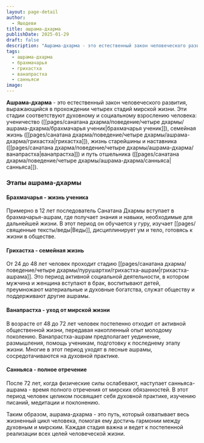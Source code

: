 ```yaml
---
layout: page-detail
author:
  - Яшодеви
title: ашрама-дхарма
publishDate: 2025-01-29
draft: false
description: "Ашрама-дхарма - это естественный закон человеческого развития, выражающийся в прохождении четырех стадий мирской жизни (варна-ашрама). Эти стадии соответствуют духовному и социальному взрослению человека: ученичество (брахмачарья), семейная жизнь (грихастха), жизнь старейшины и наставника (ванапрастха) и путь отшельника (санньяса)."
tags:
  - ашрама-дхарма
  - брахмачарья
  - грихастха
  - ванапрастха
  - санньяси
image:
---
```

**Ашрама-дхарма** - это естественный закон человеческого развития, выражающийся в прохождении четырех стадий мирской жизни. Эти стадии соответствуют духовному и социальному взрослению человека: ученичество ([[pages/санатана дхарма/поведение/четыре дхармы/ашрама-дхарма/брахмачарья ученик|брахмачарья ученик]]), семейная жизнь ([[pages/санатана дхарма/поведение/четыре дхармы/ашрама-дхарма/грихастха|грихастха]]), жизнь старейшины и наставника ([[pages/санатана дхарма/поведение/четыре дхармы/ашрама-дхарма/ванапрастха|ванапрастха]]) и путь отшельника ([[pages/санатана дхарма/поведение/четыре дхармы/ашрама-дхарма/санньяса|санньяса]]).

### Этапы ашрама-дхармы

#### Брахмачарья - жизнь ученика
Примерно в 12 лет последователь Санатана Дхармы вступает в брахмачарья-ашрам, где получает знания и навыки, необходимые для дальнейшей жизни. В этот период он обучается у гуру, изучает [[pages/священные тексты/веды|Веды]], дисциплинирует ум и тело, готовясь к жизни в обществе.

#### Грихастха - семейная жизнь
От 24 до 48 лет человек проходит стадию [[pages/санатана дхарма/поведение/четыре дхармы/пурушартхи/грихастха-ашрам|грихастха-ашрама]]. Это период активной социальной деятельности, в котором мужчина и женщина вступают в брак, воспитывают детей, преумножают материальные и духовные богатства, служат обществу и поддерживают другие ашрамы.

#### Ванапрастха - уход от мирской жизни
В возрасте от 48 до 72 лет человек постепенно отходит от активной общественной жизни, передавая накопленный опыт молодому поколению. Ванапрастха-ашрам предполагает уединение, размышления, помощь ученикам, подготовку к последнему этапу жизни. Многие в этот период уходят в лесные ашрамы, сосредотачиваются на духовной практике.

#### Санньяса - полное отречение
После 72 лет, когда физические силы ослабевают, наступает санньяса-ашрама - время полного отречения от мирских обязанностей. В этот период человек целиком посвящает себя духовной практике, изучению писаний, медитации и поклонению.

Таким образом, ашрама-дхарма - это путь, который охватывает весь жизненный цикл человека, помогая ему достичь гармонии между духовным и мирским. Каждая стадия важна и ведет к постепенной реализации всех целей человеческой жизни.